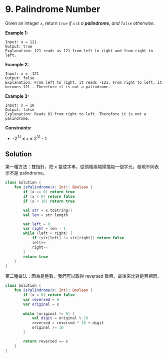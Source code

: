 # 9. Palindrome Number

Given an integer `x`, return *`true` if `x` is a **palindrome**, and `false` otherwise*.


**Example 1:**
```
Input: x = 121
Output: true
Explanation: 121 reads as 121 from left to right and from right to left.
```
**Example 2:**
```
Input: x = -121
Output: false
Explanation: From left to right, it reads -121. From right to left, it becomes 121-. Therefore it is not a palindrome.
```
**Example 3:**
```
Input: x = 10
Output: false
Explanation: Reads 01 from right to left. Therefore it is not a palindrome.
``` 

**Constraints:**

- -2<sup>31</sup> &le; `x` &le; 2<sup>31</sup> - 1

## Solution

第一種方法：雙指針，把 x 當成字串，從頭尾兩端掃描每一個字元，發現不同表示不是 palindrome。
```kotlin
class Solution {
    fun isPalindrome(x: Int): Boolean {
        if (x == 0) return true
        if (x < 0) return false
        if (x < 10) return true

        val str = x.toString()
        val len = str.length

        var left = 0
        var right = len - 1
        while (left < right) {
            if (str[left] != str[right]) return false
            left++
            right--
        }
        return true
    }
}
```

第二種做法：因為是整數，我們可以取得 reversed 數目，最後來比對是否相同。
```kotlin
class Solution {
    fun isPalindrome(x: Int): Boolean {
        if (x < 0) return false
        var reversed = 0
        var original = x
        
        while (original != 0) {
            val digit = original % 10
            reversed = reversed * 10 + digit
            original /= 10
        }

        return reversed == x
    }
}
```
